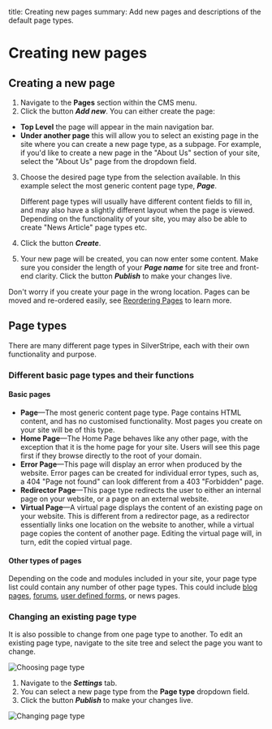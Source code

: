 title: Creating new pages
summary: Add new pages and descriptions of the default page types.

# Creating new pages

## Creating a new page

1. Navigate to the **Pages** section within the CMS menu.
2. Click the button ***Add new***. You can either create the page:
* **Top Level** the page will appear in the main navigation bar.
* **Under another page** this will allow you to select an existing page in the site where you can create a new page type, as a subpage.
For example, if you'd like to create a new page in the "About Us" section of your site, select the "About Us" page from the dropdown field.
3. Choose the desired page type from the selection available. In this example select the most generic content page type, ***Page***.

    <div class="note" markdown="1"> Different page types will usually have different content fields to fill in, and may also have a slightly different layout when the page is viewed. Depending on the functionality of your site, you may also be able to create "News Article" page types etc.</div>

4. Click the button ***Create***.
5. Your new page will be created, you can now enter some content. Make sure you consider the length of your ***Page name*** for site tree and front-end clarity. Click the button ***Publish*** to make your changes live.

Don't worry if you create your page in the wrong location. Pages can be moved and re-ordered easily, see [Reordering Pages](https://userhelp.silverstripe.org/en/4/creating_pages_and_content/pages/reordering_pages/) to learn more.

## Page types

There are many different page types in SilverStripe, each with their own functionality and purpose.

### Different basic page types and their functions

#### Basic pages

* **Page**—The most generic content page type. Page contains HTML content, and has no customised functionality. Most pages you create on your site will be of this type.
* **Home Page**—The Home Page behaves like any other page, with the exception that it is the home page for your site. Users will see this page first if they browse directly to the root of your domain.
* **Error Page**—This page will display an error when produced by the website. Error pages can be created for individual error types, such as, a 404 "Page not found" can look different from a 403 "Forbidden" page.
* **Redirector Page**—This page type redirects the user to either an internal page on your website, or a page on an external website.
* **Virtual Page**—A virtual page displays the content of an existing page on your website. This is different from a redirector page, as a redirector essentially links one location on the website to another, while a virtual page copies the content of another page. Editing the virtual page will, in turn, edit the copied virtual page.

#### Other types of pages

Depending on the code and modules included in your site, your page type list could contain any number of other page types. This could include [blog pages](/optional_features/blogs), [forums](/optional_features/forums), [user defined forms](/optional_features/forms), or news pages.

### Changing an existing page type

It is also possible to change from one page type to another. To edit an existing page type, navigate to the site tree and select the page you want to change.

![Choosing page type](/_images/choosing-a-page.png)

1. Navigate to the ***Settings*** tab.
2. You can select a new page type from the **Page type** dropdown field.
3. Click the button ***Publish*** to make your changes live.

![Changing page type](/_images/changing-page-type.png)
